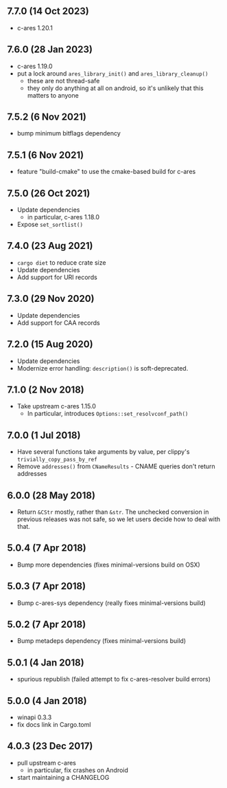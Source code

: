 ## 7.7.0 (14 Oct 2023)

- c-ares 1.20.1

## 7.6.0 (28 Jan 2023)

- c-ares 1.19.0
- put a lock around `ares_library_init()` and `ares_library_cleanup()`
  - these are not thread-safe
  - they only do anything at all on android, so it's unlikely that this matters
    to anyone

## 7.5.2 (6 Nov 2021)

- bump minimum bitflags dependency

## 7.5.1 (6 Nov 2021)

- feature "build-cmake" to use the cmake-based build for c-ares

## 7.5.0 (26 Oct 2021)

- Update dependencies
  - in particular, c-ares 1.18.0
- Expose `set_sortlist()`

## 7.4.0 (23 Aug 2021)

- `cargo diet` to reduce crate size
- Update dependencies
- Add support for URI records

## 7.3.0 (29 Nov 2020)

- Update dependencies
- Add support for CAA records

## 7.2.0 (15 Aug 2020)

- Update dependencies
- Modernize error handling: `description()` is soft-deprecated.

## 7.1.0 (2 Nov 2018)

- Take upstream c-ares 1.15.0
  - In particular, introduces `Options::set_resolvconf_path()`

## 7.0.0 (1 Jul 2018)

- Have several functions take arguments by value, per clippy's
  `trivially_copy_pass_by_ref`
- Remove `addresses()` from `CNameResults` - CNAME queries don't return
  addresses

## 6.0.0 (28 May 2018)

- Return `&CStr` mostly, rather than `&str`. The unchecked conversion in
  previous releases was not safe, so we let users decide how to deal with that.

## 5.0.4 (7 Apr 2018)

- Bump more dependencies (fixes minimal-versions build on OSX)

## 5.0.3 (7 Apr 2018)

- Bump c-ares-sys dependency (really fixes minimal-versions build)

## 5.0.2 (7 Apr 2018)

- Bump metadeps dependency (fixes minimal-versions build)

## 5.0.1 (4 Jan 2018)

- spurious republish (failed attempt to fix c-ares-resolver build errors)

## 5.0.0 (4 Jan 2018)

- winapi 0.3.3
- fix docs link in Cargo.toml

## 4.0.3 (23 Dec 2017)

- pull upstream c-ares
  - in particular, fix crashes on Android
- start maintaining a CHANGELOG
